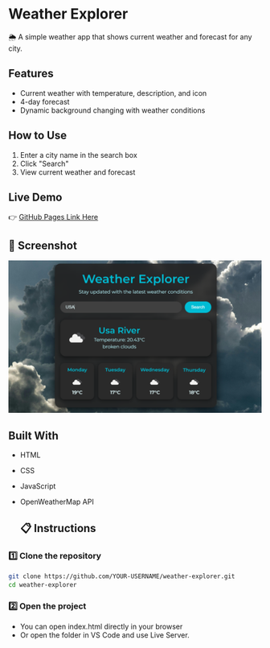 # Weather Explorer

🌦️ A simple weather app that shows current weather and forecast for any city.

## Features

- Current weather with temperature, description, and icon
- 4-day forecast
- Dynamic background changing with weather conditions

## How to Use

1. Enter a city name in the search box
2. Click "Search"
3. View current weather and forecast
   

## Live Demo

👉 [GitHub Pages Link Here](https://m-shashank2.github.io/weather-explorer/)

## 📸 Screenshot

![Weather Explorer Screenshot](https://github.com/m-shashank2/weather-explorer/blob/main/WEATHERAPP.png)


## Built With

- HTML
- CSS
- JavaScript
- OpenWeatherMap API

  ## 📋 Instructions

### 1️⃣ Clone the repository

```bash
git clone https://github.com/YOUR-USERNAME/weather-explorer.git
cd weather-explorer
```

### 2️⃣ Open the project
- You can open index.html directly in your browser
- Or open the folder in VS Code and use Live Server.
